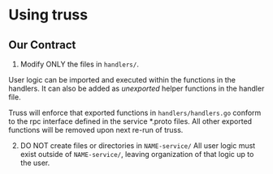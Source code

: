 # Using truss
## Our Contract

1. Modify ONLY the files in `handlers/`.

 User logic can be imported and executed within the functions in the handlers. It can also be added as _unexported_ helper functions in the handler file.

 Truss will enforce that exported functions in `handlers/handlers.go` conform to the rpc interface defined in the service *.proto files. All other exported functions will be removed upon next re-run of truss.

2. DO NOT create files or directories in `NAME-service/`
 All user logic must exist outside of `NAME-service/`, leaving organization of that logic up to the user.
